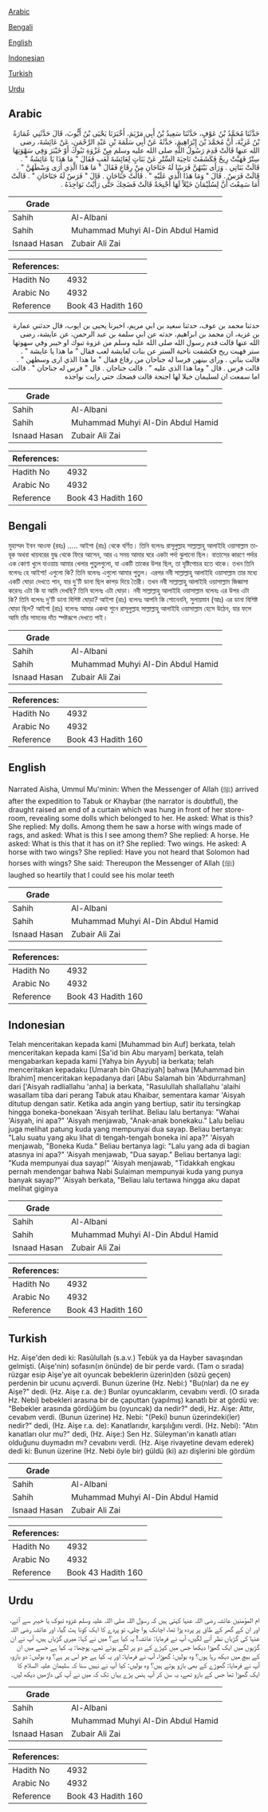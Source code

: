 [Arabic](#arabic)

[Bengali](#bengali)

[English](#english)

[Indonesian](#indonesian)

[Turkish](#turkish)

[Urdu](#urdu)

## Arabic


<div dir="rtl" lang="ar" style={{fontSize:'larger',backgroundColor:'#f8f9fa',padding:20}}>
حَدَّثَنَا مُحَمَّدُ بْنُ عَوْفٍ، حَدَّثَنَا سَعِيدُ بْنُ أَبِي مَرْيَمَ، أَخْبَرَنَا يَحْيَى بْنُ أَيُّوبَ، قَالَ حَدَّثَنِي عُمَارَةُ بْنُ غَزِيَّةَ، أَنَّ مُحَمَّدَ بْنَ إِبْرَاهِيمَ، حَدَّثَهُ عَنْ أَبِي سَلَمَةَ بْنِ عَبْدِ الرَّحْمَنِ، عَنْ عَائِشَةَ، رضى الله عنها قَالَتْ قَدِمَ رَسُولُ اللَّهِ صلى الله عليه وسلم مِنْ غَزْوَةِ تَبُوكَ أَوْ خَيْبَرَ وَفِي سَهْوَتِهَا سِتْرٌ فَهَبَّتْ رِيحٌ فَكَشَفَتْ نَاحِيَةَ السِّتْرِ عَنْ بَنَاتٍ لِعَائِشَةَ لُعَبٍ فَقَالَ ‏"‏ مَا هَذَا يَا عَائِشَةُ ‏"‏ ‏.‏ قَالَتْ بَنَاتِي ‏.‏ وَرَأَى بَيْنَهُنَّ فَرَسًا لَهُ جَنَاحَانِ مِنْ رِقَاعٍ فَقَالَ ‏"‏ مَا هَذَا الَّذِي أَرَى وَسْطَهُنَّ ‏"‏ ‏.‏ قَالَتْ فَرَسٌ ‏.‏ قَالَ ‏"‏ وَمَا هَذَا الَّذِي عَلَيْهِ ‏"‏ ‏.‏ قَالَتْ جَنَاحَانِ ‏.‏ قَالَ ‏"‏ فَرَسٌ لَهُ جَنَاحَانِ ‏"‏ ‏.‏ قَالَتْ أَمَا سَمِعْتَ أَنَّ لِسُلَيْمَانَ خَيْلاً لَهَا أَجْنِحَةٌ قَالَتْ فَضَحِكَ حَتَّى رَأَيْتُ نَوَاجِذَهُ ‏.‏
</div>
<div style={{backgroundColor:'#f8f9fa',padding:20, marginBottom: 10}}><table> <thead> <tr> <th>Grade</th> <th></th> </tr> </thead> <tbody> <tr><td>Sahih</td><td>Al-Albani</td></tr><tr><td>Sahih</td><td>Muhammad Muhyi Al-Din Abdul Hamid</td></tr><tr><td>Isnaad Hasan</td><td>Zubair Ali Zai</td></tr></tbody></table><table> <thead> <tr> <th>References:</th> <th></th> </tr> </thead> <tbody><tr><td>Hadith No</td><td>4932</td></tr><tr><td>Arabic No</td><td>4932</td></tr><tr><td>Reference</td><td>Book 43 Hadith 160</td></tr></tbody></table></div>


<div dir="rtl" lang="ar" style={{fontSize:'larger',backgroundColor:'#f8f9fa',padding:20}}>
حدثنا محمد بن عوف، حدثنا سعيد بن ابي مريم، اخبرنا يحيى بن ايوب، قال حدثني عمارة بن غزية، ان محمد بن ابراهيم، حدثه عن ابي سلمة بن عبد الرحمن، عن عايشة، رضى الله عنها قالت قدم رسول الله صلى الله عليه وسلم من غزوة تبوك او خيبر وفي سهوتها ستر فهبت ريح فكشفت ناحية الستر عن بنات لعايشة لعب فقال " ما هذا يا عايشة " . قالت بناتي . وراى بينهن فرسا له جناحان من رقاع فقال " ما هذا الذي ارى وسطهن " . قالت فرس . قال " وما هذا الذي عليه " . قالت جناحان . قال " فرس له جناحان " . قالت اما سمعت ان لسليمان خيلا لها اجنحة قالت فضحك حتى رايت نواجذه
</div>
<div style={{backgroundColor:'#f8f9fa',padding:20, marginBottom: 10}}><table> <thead> <tr> <th>Grade</th> <th></th> </tr> </thead> <tbody> <tr><td>Sahih</td><td>Al-Albani</td></tr><tr><td>Sahih</td><td>Muhammad Muhyi Al-Din Abdul Hamid</td></tr><tr><td>Isnaad Hasan</td><td>Zubair Ali Zai</td></tr></tbody></table><table> <thead> <tr> <th>References:</th> <th></th> </tr> </thead> <tbody><tr><td>Hadith No</td><td>4932</td></tr><tr><td>Arabic No</td><td>4932</td></tr><tr><td>Reference</td><td>Book 43 Hadith 160</td></tr></tbody></table></div>

## Bengali


<div dir="ltr" lang="bn" style={{fontSize:'larger',backgroundColor:'#f8f9fa',padding:20}}>
মুহাম্মদ ইবন আওফ (রহঃ) ..... আইশা (রাঃ) থেকে বর্ণিত। তিনি বলেনঃ রাসূলুল্লাহ সাল্লাল্লাহু আলাইহি ওয়াসাল্লাম তাবূক অথবা খায়বরের যুদ্ধ থেকে ফিরে আসেন, আর এ সময় আমার ঘরে একটা পর্দা ঝুলানো ছিল। বাতাসের কারণে পর্দার এক কোণা খুলে যাওয়ায় আমার খেলার পুতুলগুলো, যা একটি তাকের উপর ছিল, তা দৃষ্টিগোচর হতে থাকে। তখন তিনি বলেনঃ হে আইশা! এগুলো কি? তিনি বলেনঃ এগুলো আমার পুতুল। এরপর নবী সাল্লাল্লাহু আলাইহি ওয়াসাল্লাম তার মধ্যে একটি ঘোড়া দেখতে পান, যার দু'টি ডানা ছিল কাপড় দিয়ে তৈরী। তখন নবী সাল্লাল্লাহু আলাইহি ওয়াসাল্লাম জিজ্ঞাসা করেনঃ এটা কি যা আমি দেখছি? তিনি বলেনঃ এটা ঘোড়া। নবী সাল্লাল্লাহু আলাইহি ওয়াসাল্লাম বলেনঃ এর উপর এটা কি? তিনি বলেনঃ দু'টি ডানা বিশিষ্ট ঘোড়া? আইশা (রাঃ) বলেনঃ আপনি কি শোনেননি, সুলায়মান (আঃ) এর ডানা বিশিষ্ট ঘোড়া ছিল? আইশা (রাঃ) বলেনঃ আমার একথা শুনে রাসূলুল্লাহ সাল্লাল্লাহু আলাইহি ওয়াসাল্লাম হেসে উঠেন, যার ফলে আমি তাঁর সামনের দাঁত স্পষ্টরূপে দেখতে পাই।
</div>
<div style={{backgroundColor:'#f8f9fa',padding:20, marginBottom: 10}}><table> <thead> <tr> <th>Grade</th> <th></th> </tr> </thead> <tbody> <tr><td>Sahih</td><td>Al-Albani</td></tr><tr><td>Sahih</td><td>Muhammad Muhyi Al-Din Abdul Hamid</td></tr><tr><td>Isnaad Hasan</td><td>Zubair Ali Zai</td></tr></tbody></table><table> <thead> <tr> <th>References:</th> <th></th> </tr> </thead> <tbody><tr><td>Hadith No</td><td>4932</td></tr><tr><td>Arabic No</td><td>4932</td></tr><tr><td>Reference</td><td>Book 43 Hadith 160</td></tr></tbody></table></div>

## English


<div dir="ltr" lang="en" style={{fontSize:'larger',backgroundColor:'#f8f9fa',padding:20}}>
Narrated Aisha, Ummul Mu'minin: When the Messenger of Allah (ﷺ) arrived after the expedition to Tabuk or Khaybar (the narrator is doubtful), the draught raised an end of a curtain which was hung in front of her store-room, revealing some dolls which belonged to her. He asked: What is this? She replied: My dolls. Among them he saw a horse with wings made of rags, and asked: What is this I see among them? She replied: A horse. He asked: What is this that it has on it? She replied: Two wings. He asked: A horse with two wings? She replied: Have you not heard that Solomon had horses with wings? She said: Thereupon the Messenger of Allah (ﷺ) laughed so heartily that I could see his molar teeth
</div>
<div style={{backgroundColor:'#f8f9fa',padding:20, marginBottom: 10}}><table> <thead> <tr> <th>Grade</th> <th></th> </tr> </thead> <tbody> <tr><td>Sahih</td><td>Al-Albani</td></tr><tr><td>Sahih</td><td>Muhammad Muhyi Al-Din Abdul Hamid</td></tr><tr><td>Isnaad Hasan</td><td>Zubair Ali Zai</td></tr></tbody></table><table> <thead> <tr> <th>References:</th> <th></th> </tr> </thead> <tbody><tr><td>Hadith No</td><td>4932</td></tr><tr><td>Arabic No</td><td>4932</td></tr><tr><td>Reference</td><td>Book 43 Hadith 160</td></tr></tbody></table></div>

## Indonesian


<div dir="ltr" lang="id" style={{fontSize:'larger',backgroundColor:'#f8f9fa',padding:20}}>
Telah menceritakan kepada kami [Muhammad bin Auf] berkata, telah menceritakan kepada kami [Sa'id bin Abu maryam] berkata, telah mengabarkan kepada kami [Yahya bin Ayyub] ia berkata; telah menceritakan kepadaku [Umarah bin Ghaziyah] bahwa [Muhammad bin Ibrahim] menceritakan kepadanya dari [Abu Salamah bin 'Abdurrahman] dari ['Aisyah radliallahu 'anha] ia berkata, "Rasulullah shallallahu 'alaihi wasallam tiba dari perang Tabuk atau Khaibar, sementara kamar 'Aisyah ditutup dengan satir. Ketika ada angin yang bertiup, satir itu tersingkap hingga boneka-bonekaan 'Aisyah terlihat. Beliau lalu bertanya: "Wahai 'Aisyah, ini apa?" 'Aisyah menjawab, "Anak-anak bonekaku." Lalu beliau juga melihat patung kuda yang mempunyai dua sayap. Beliau bertanya: "Lalu suatu yang aku lihat di tengah-tengah boneka ini apa?" 'Aisyah menjawab, "Boneka Kuda." Beliau bertanya lagi: "Lalu yang ada di bagian atasnya ini apa?" 'Aisyah menjawab, "Dua sayap." Beliau bertanya lagi: "Kuda mempunyai dua sayap!" 'Aisyah menjawab, "Tidakkah engkau pernah mendengar bahwa Nabi Sulaiman mempunyai kuda yang punya banyak sayap?" 'Aisyah berkata, "Beliau lalu tertawa hingga aku dapat melihat giginya
</div>
<div style={{backgroundColor:'#f8f9fa',padding:20, marginBottom: 10}}><table> <thead> <tr> <th>Grade</th> <th></th> </tr> </thead> <tbody> <tr><td>Sahih</td><td>Al-Albani</td></tr><tr><td>Sahih</td><td>Muhammad Muhyi Al-Din Abdul Hamid</td></tr><tr><td>Isnaad Hasan</td><td>Zubair Ali Zai</td></tr></tbody></table><table> <thead> <tr> <th>References:</th> <th></th> </tr> </thead> <tbody><tr><td>Hadith No</td><td>4932</td></tr><tr><td>Arabic No</td><td>4932</td></tr><tr><td>Reference</td><td>Book 43 Hadith 160</td></tr></tbody></table></div>

## Turkish


<div dir="ltr" lang="tr" style={{fontSize:'larger',backgroundColor:'#f8f9fa',padding:20}}>
Hz. Aişe'den dedi ki: Rasûlullah (s.a.v.) Tebük ya da Hayber savaşından gelmişti. (Aişe'nin) sofasın(ın önünde) de bir perde vardı. (Tam o sırada) rüzgar esip Aişe'ye ait oyuncak bebeklerin üzerin)den (sözü geçen) perdenin bir ucunu açıverdi. Bunun üzerine (Hz. Nebi:) "Bu(nlar) da ne ey Aişe?" dedi. (Hz. Aişe r.a. de:) Bunlar oyuncaklarım, cevabını verdi. (O sırada Hz. Nebi) bebekleri arasına bir de çaputtan (yapılmış) kanatlı bir at gördü ve: "Bebekler arasında gördüğüm bu (oyuncak) da nedir?" dedi, Hz. Aişe: Attır, cevabım verdi. (Bunun üzerine) Hz. Nebi: "(Peki) bunun üzerindeki(ler) nedir?" dedi, (Hz. Aişe r.a. de): Kanatlarıdır, karşılığını verdi. (Hz. Nebi): "Atın kanatları olur mu?" dedi, (Hz. Aişe:) Sen Hz. Süleyman'ın kanatlı atları olduğunu duymadın mı? cevabını verdi. (Hz. Aişe rivayetine devam ederek) dedi ki: Bunun üzerine (Hz. Nebi öyle bir) güldü (ki) azı dişlerini ble gördüm
</div>
<div style={{backgroundColor:'#f8f9fa',padding:20, marginBottom: 10}}><table> <thead> <tr> <th>Grade</th> <th></th> </tr> </thead> <tbody> <tr><td>Sahih</td><td>Al-Albani</td></tr><tr><td>Sahih</td><td>Muhammad Muhyi Al-Din Abdul Hamid</td></tr><tr><td>Isnaad Hasan</td><td>Zubair Ali Zai</td></tr></tbody></table><table> <thead> <tr> <th>References:</th> <th></th> </tr> </thead> <tbody><tr><td>Hadith No</td><td>4932</td></tr><tr><td>Arabic No</td><td>4932</td></tr><tr><td>Reference</td><td>Book 43 Hadith 160</td></tr></tbody></table></div>

## Urdu


<div dir="rtl" lang="ur" style={{fontSize:'larger',backgroundColor:'#f8f9fa',padding:20}}>
ام المؤمنین عائشہ رضی اللہ عنہا کہتی ہیں کہ رسول اللہ صلی اللہ علیہ وسلم غزوہ تبوک یا خیبر سے آئے، اور ان کے گھر کے طاق پر پردہ پڑا تھا، اچانک ہوا چلی، تو پردے کا ایک کونا ہٹ گیا، اور عائشہ رضی اللہ عنہا کی گڑیاں نظر آنے لگیں، آپ نے فرمایا: عائشہ! یہ کیا ہے؟ میں نے کہا: میری گڑیاں ہیں، آپ نے ان گڑیوں میں ایک گھوڑا دیکھا جس میں کپڑے کے دو پر لگے ہوئے تھے، پوچھا: یہ کیا ہے جسے میں ان کے بیچ میں دیکھ رہا ہوں؟ وہ بولیں: گھوڑا، آپ نے فرمایا: اور یہ کیا ہے جو اس پر ہے؟ وہ بولیں: دو بازو، آپ نے فرمایا: گھوڑے کے بھی بازو ہوتے ہیں؟ وہ بولیں: کیا آپ نے نہیں سنا کہ سلیمان علیہ السلام کا ایک گھوڑا تھا جس کے بازو تھے، یہ سن کر آپ ہنس پڑے یہاں تک کہ میں نے آپ کی داڑھیں دیکھ لیں۔
</div>
<div style={{backgroundColor:'#f8f9fa',padding:20, marginBottom: 10}}><table> <thead> <tr> <th>Grade</th> <th></th> </tr> </thead> <tbody> <tr><td>Sahih</td><td>Al-Albani</td></tr><tr><td>Sahih</td><td>Muhammad Muhyi Al-Din Abdul Hamid</td></tr><tr><td>Isnaad Hasan</td><td>Zubair Ali Zai</td></tr></tbody></table><table> <thead> <tr> <th>References:</th> <th></th> </tr> </thead> <tbody><tr><td>Hadith No</td><td>4932</td></tr><tr><td>Arabic No</td><td>4932</td></tr><tr><td>Reference</td><td>Book 43 Hadith 160</td></tr></tbody></table></div>